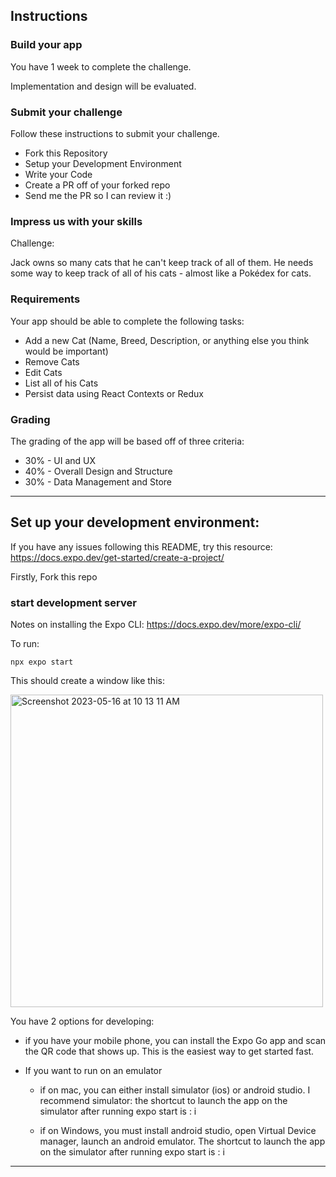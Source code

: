 ## Instructions

### Build your app

You have 1 week to complete the challenge.

Implementation and design will be evaluated.


### Submit your challenge

Follow these instructions to submit your challenge.

- Fork this Repository
- Setup your Development Environment
- Write your Code
- Create a PR off of your forked repo
- Send me the PR so I can review it :)


### Impress us with your skills
Challenge:

Jack owns so many cats that he can't keep track of all of them. He needs some way to keep track of all of his cats - almost like a Pokédex for cats.

### Requirements
Your app should be able to complete the following tasks:

- Add a new Cat (Name, Breed, Description, or anything else you think would be important)
- Remove Cats
- Edit Cats
- List all of his Cats
- Persist data using React Contexts or Redux

### Grading
The grading of the app will be based off of three criteria:

- 30% - UI and UX
- 40% - Overall Design and Structure
- 30% - Data Management and Store

---

## Set up your development environment:

If you have any issues following this README, try this resource: https://docs.expo.dev/get-started/create-a-project/

Firstly, Fork this repo

### start development server

Notes on installing the Expo CLI: https://docs.expo.dev/more/expo-cli/

To run:

`npx expo start`

This should create a window like this:

<img width="500" alt="Screenshot 2023-05-16 at 10 13 11 AM" src="https://github.com/JasonLeviGoodison/CodingChallengeApp/assets/20760528/e24a44ff-f3b9-4bab-a1e5-ecd02f31ec7a">


You have 2 options for developing:

- if you have your mobile phone, you can install the Expo Go app and scan the QR code that shows up.
  This is the easiest way to get started fast.
  
- If you want to run on an emulator

   - if on mac, you can either install simulator (ios) or android studio. I recommend simulator:
  the shortcut to launch the app on the simulator after running expo start is : i

   - if on Windows, you must install android studio, open Virtual Device manager, launch an android emulator.
 The shortcut to launch the app on the simulator after running expo start is : i
---

